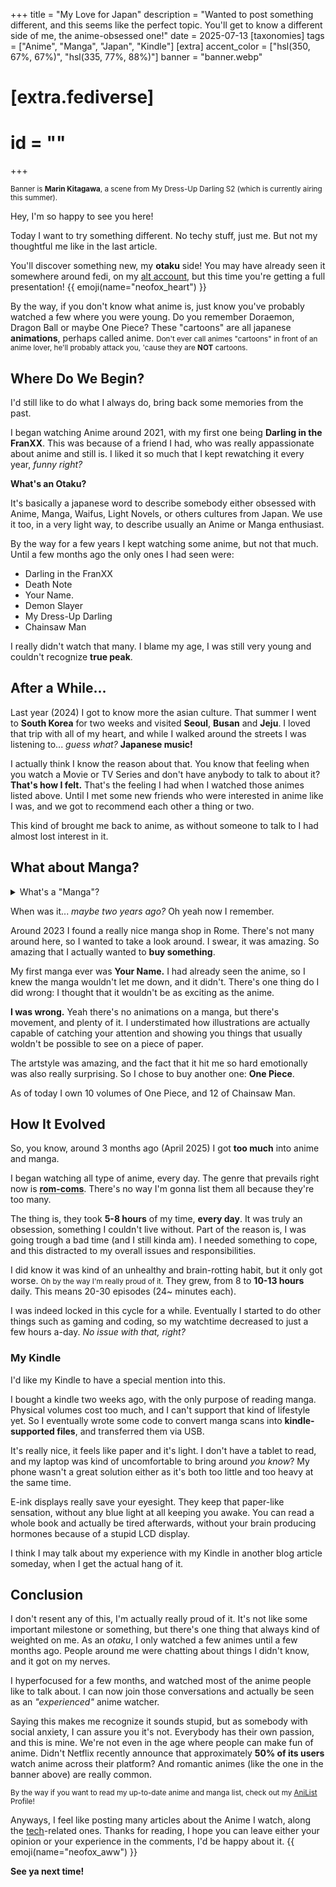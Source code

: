 +++
title = "My Love for Japan"
description = "Wanted to post something different, and this seems like the perfect topic. You'll get to know a different side of me, the anime-obsessed one!"
date = 2025-07-13
[taxonomies]
tags = ["Anime", "Manga", "Japan", "Kindle"]
[extra]
accent_color = ["hsl(350, 67%, 67%)", "hsl(335, 77%, 88%)"]
banner = "banner.webp"
# [extra.fediverse]
# id = ""
+++

<small>Banner is **Marin Kitagawa**, a scene from My Dress-Up Darling S2 (which is currently airing this summer).</small>

Hey, I'm so happy to see you here!

Today I want to try something different. No techy stuff, just me. But not my thoughtful me like in the last article.

You'll discover something new, my **otaku** side! You may have already seen it somewhere around fedi, on my [alt account](https://sakurajima.moe/@mambuco/), but this time you're getting a full presentation! {{ emoji(name="neofox_heart") }}

By the way, if you don't know what anime is, just know you've probably watched a few where you were young. Do you remember Doraemon, Dragon Ball or maybe One Piece? These "cartoons" are all japanese **animations**, perhaps called anime. <small>Don't ever call animes "cartoons" in front of an anime lover, he'll probably attack you, 'cause they are **NOT** cartoons.</small>

## Where Do We Begin?

I'd still like to do what I always do, bring back some memories from the past.

I began watching Anime around 2021, with my first one being **Darling in the FranXX**. This was because of a friend I had, who was really appassionate about anime and still is. I liked it so much that I kept rewatching it every year, *funny right?*

<aside>

<strong class="title">What's an Otaku?</strong>

It's basically a japanese word to describe somebody either obsessed with Anime, Manga, Waifus, Light Novels, or others cultures from Japan. We use it too, in a very light way, to describe usually an Anime or Manga enthusiast.

</aside>

By the way for a few years I kept watching some anime, but not that much. Until a few months ago the only ones I had seen were:

- Darling in the FranXX
- Death Note
- Your Name.
- Demon Slayer
- My Dress-Up Darling
- Chainsaw Man

I really didn't watch that many. I blame my age, I was still very young and couldn't recognize **true peak**.

## After a While...

Last year (2024) I got to know more the asian culture. That summer I went to **South Korea** for two weeks and visited **Seoul**, **Busan** and **Jeju**. I loved that trip with all of my heart, and while I walked around the streets I was listening to... *guess what?* **Japanese music!**

I actually think I know the reason about that. You know that feeling when you watch a Movie or TV Series and don't have anybody to talk to about it? **That's how I felt.** That's the feeling I had when I watched those animes listed above. Until I met some new friends who were interested in anime like I was, and we got to recommend each other a thing or two.

This kind of brought me back to anime, as without someone to talk to I had almost lost interest in it.

## What about Manga?

<details>

<summary>What's a "Manga"?</summary>

I admit mangas are less known than anime. They're comics, to make it simple. Japanese comics, and they have a unique way to be read.

They're not comics made for kids. Actually, a lot of manga are **NOT** recommended for kids. They're read from right-to-left, and the illustration boxes too are read the same way. <small>And the same goes for the dialog bubbles.</small>

They're divided in volumes, and then in chapters. Most animes are an animated adaptation or a manga. For example One Piece, Chainsaw Man, the Monogatari Series, and many others. *Sometimes, there can also be a manga adapted from an anime.*

Technically there's also Light Novels I should talk about, but **let's leave it for another time.** *Right?*

<small>Oh by the way, one manga can cost around `5-7€`. Pricy, huh...</small>

</details>

When was it... *maybe two years ago?* Oh yeah now I remember.

Around 2023 I found a really nice manga shop in Rome. There's not many around here, so I wanted to take a look around. I swear, it was amazing. So amazing that I actually wanted to **buy something**.

My first manga ever was **Your Name.** I had already seen the anime, so I knew the manga wouldn't let me down, and it didn't. There's one thing do I did wrong: I thought that it wouldn't be as exciting as the anime.

**I was wrong.** Yeah there's no animations on a manga, but there's movement, and plenty of it. I understimated how illustrations are actually capable of catching your attention and showing you things that usually woldn't be possible to see on a piece of paper.

The artstyle was amazing, and the fact that it hit me so hard emotionally was also really surprising. So I chose to buy another one: **One Piece**.

As of today I own 10 volumes of One Piece, and 12 of Chainsaw Man.

## How It Evolved

So, you know, around 3 months ago (April 2025) I got **too much** into anime and manga.

I began watching all type of anime, every day. The genre that prevails right now is <abbr title="romantic stuff">**rom-coms**</abbr>. There's no way I'm gonna list them all because they're too many.

The thing is, they took **5-8 hours** of my time, **every day**. It was truly an obsession, something I couldn't live without. Part of the reason is, I was going trough a bad time (and I still kinda am). I needed something to cope, and this distracted to my overall issues and responsibilities.

I did know it was kind of an unhealthy and brain-rotting habit, but it only got worse. <small>Oh by the way I'm really proud of it.</small> They grew, from 8 to **10-13 hours** daily. This means 20-30 episodes (24~ minutes each).

I was indeed locked in this cycle for a while. Eventually I started to do other things such as gaming and coding, so my watchtime decreased to just a few hours a-day. *No issue with that, right?*

### My Kindle

I'd like my Kindle to have a special mention into this.

I bought a kindle two weeks ago, with the only purpose of reading manga. Physical volumes cost too much, and I can't support that kind of lifestyle yet. So I eventually wrote some code to convert manga scans into **kindle-supported files**, and transferred them via USB.

It's really nice, it feels like paper and it's light. I don't have a tablet to read, and my laptop was kind of uncomfortable to bring around *you know*? My phone wasn't a great solution either as it's both too little and too heavy at the same time.

E-ink displays really save your eyesight. They keep that paper-like sensation, without any blue light at all keeping you awake. You can read a whole book and actually be tired afterwards, without your brain producing hormones because of a stupid LCD display.

I think I may talk about my experience with my Kindle in another blog article someday, when I get the actual hang of it.

## Conclusion

I don't resent any of this, I'm actually really proud of it. It's not like some important milestone or something, but there's one thing that always kind of weighted on me. As an *otaku*, I only watched a few animes until a few months ago. People around me were chatting about things I didn't know, and it got on my nerves.

I hyperfocused for a few months, and watched most of the anime people like to talk about. I can now join those conversations and actually be seen as an *"experienced"* anime watcher.

Saying this makes me recognize it sounds stupid, but as somebody with social anxiety, I can assure you it's not. Everybody has their own passion, and this is mine. We're not even in the age where people can make fun of anime. Didn't Netflix recently announce that approximately **50% of its users** watch anime across their platform? And romantic animes (like the one in the banner above) are really common.

<small>By the way if you want to read my up-to-date anime and manga list, check out my [AniList](https://anilist.co/user/mambuco/) Profile!</small>

Anyways, I feel like posting many articles about the Anime I watch, along the [tech](/tags/tech/)-related ones. Thanks for reading, I hope you can leave either your opinion or your experience in the comments, I'd be happy about it. {{ emoji(name="neofox_aww") }}

**See ya next time!**
